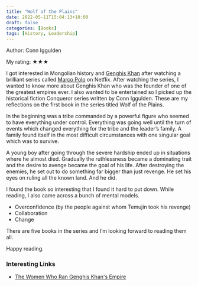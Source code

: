 ```yaml
---
title: "Wolf of the Plains"
date: 2022-05-11T15:04:13+10:00
draft: false
categories: [Books]
tags: [History, Leadership]
---
```


Author: Conn Iggulden

My rating: ★★★

I got interested in Mongolian history and [Genghis Khan](https://en.wikipedia.org/wiki/Genghis_Khan) after watching a brilliant series called [Marco Polo](<https://en.wikipedia.org/wiki/Marco_Polo_(TV_series)>) on Netflix. After watching the series, I wanted to know more about Genghis Khan who was the founder of one of the greatest empires ever. I also wanted to be entertained so I picked up the historical fiction Conqueror series written by Conn Iggulden. These are my reflections on the first book in the series titled Wolf of the Plains.

In the beginning was a tribe commanded by a powerful figure who seemed to have everything under control. Everything was going well until the turn of events which changed everything for the tribe and the leader’s family. A family found itself in the most difficult circumstances with one singular goal which was to survive.

A young boy after going through the severe hardship ended up in situations where he almost died. Gradually the ruthlessness became a dominating trait and the desire to avenge became the goal of his life. After destroying the enemies, he set out to do something far bigger than just revenge. He set his eyes on ruling all the known land. And he did.

I found the book so interesting that I found it hard to put down. While reading, I also came across a bunch of mental models.

- Overconfidence (by the people against whom Temujin took his revenge)
- Collaboration
- Change

There are five books in the series and I’m looking forward to reading them all.

Happy reading.

### Interesting Links

- [The Women Who Ran Genghis Khan's Empire](https://www.atlasobscura.com/articles/mongol-empire-women)
